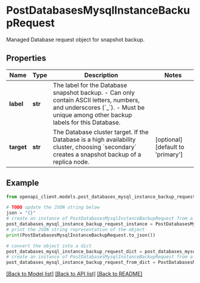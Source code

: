 # PostDatabasesMysqlInstanceBackupRequest

Managed Database request object for snapshot backup.

## Properties

Name | Type | Description | Notes
------------ | ------------- | ------------- | -------------
**label** | **str** | The label for the Database snapshot backup.  - Can only contain ASCII letters, numbers, and underscores (&#x60;_&#x60;). - Must be unique among other backup labels for this Database. | 
**target** | **str** | The Database cluster target. If the Database is a high availability cluster, choosing &#x60;secondary&#x60; creates a snapshot backup of a replica node. | [optional] [default to 'primary']

## Example

```python
from openapi_client.models.post_databases_mysql_instance_backup_request import PostDatabasesMysqlInstanceBackupRequest

# TODO update the JSON string below
json = "{}"
# create an instance of PostDatabasesMysqlInstanceBackupRequest from a JSON string
post_databases_mysql_instance_backup_request_instance = PostDatabasesMysqlInstanceBackupRequest.from_json(json)
# print the JSON string representation of the object
print(PostDatabasesMysqlInstanceBackupRequest.to_json())

# convert the object into a dict
post_databases_mysql_instance_backup_request_dict = post_databases_mysql_instance_backup_request_instance.to_dict()
# create an instance of PostDatabasesMysqlInstanceBackupRequest from a dict
post_databases_mysql_instance_backup_request_from_dict = PostDatabasesMysqlInstanceBackupRequest.from_dict(post_databases_mysql_instance_backup_request_dict)
```
[[Back to Model list]](../README.md#documentation-for-models) [[Back to API list]](../README.md#documentation-for-api-endpoints) [[Back to README]](../README.md)


